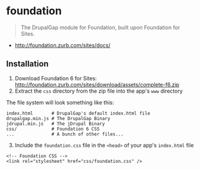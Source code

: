 # foundation

> The DrupalGap module for Foundation, built upon Foundation for Sites.

- http://foundation.zurb.com/sites/docs/

## Installation

1. Download Foundation 6 for Sites: http://foundation.zurb.com/sites/download/assets/complete-f6.zip
2. Extract the `css` directory from the zip file into the app's `www` directory

The file system will look something like this:

```
index.html       # DrupalGap's default index.html file
drupalgap.min.js # The DrupalGap Binary
jdrupal.min.js   # The jDrupal Binary
css/             # Foundation 6 CSS
...              # A bunch of other files...
```

3. Include the `foundation.css` file in the `<head>` of your app's `index.html` file

```
<!-- Foundation CSS -->
<link rel="stylesheet" href="css/foundation.css" />
```
